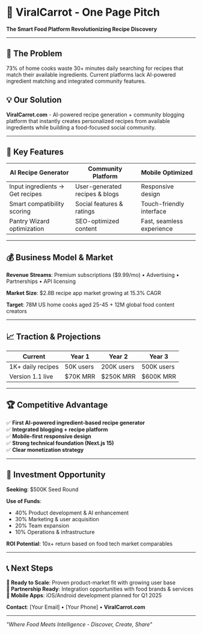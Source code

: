# 🥕 ViralCarrot - One Page Pitch
**The Smart Food Platform Revolutionizing Recipe Discovery**

---

## 🎯 **The Problem**
73% of home cooks waste 30+ minutes daily searching for recipes that match their available ingredients. Current platforms lack AI-powered ingredient matching and integrated community features.

## 💡 **Our Solution**
**ViralCarrot.com** - AI-powered recipe generation + community blogging platform that instantly creates personalized recipes from available ingredients while building a food-focused social community.

---

## 🚀 **Key Features**
| **AI Recipe Generator** | **Community Platform** | **Mobile Optimized** |
|------------------------|------------------------|---------------------|
| Input ingredients → Get recipes | User-generated recipes & blogs | Responsive design |
| Smart compatibility scoring | Social features & ratings | Touch-friendly interface |
| Pantry Wizard optimization | SEO-optimized content | Fast, seamless experience |

---

## 💰 **Business Model & Market**

**Revenue Streams**: Premium subscriptions ($9.99/mo) • Advertising • Partnerships • API licensing

**Market Size**: $2.8B recipe app market growing at 15.3% CAGR

**Target**: 78M US home cooks aged 25-45 + 12M global food content creators

---

## 📈 **Traction & Projections**

| **Current** | **Year 1** | **Year 2** | **Year 3** |
|-------------|-------------|-------------|-------------|
| 1K+ daily recipes | 50K users | 200K users | 500K users |
| Version 1.1 live | $70K MRR | $250K MRR | $600K MRR |

---

## 🏆 **Competitive Advantage**
✅ **First AI-powered ingredient-based recipe generator**  
✅ **Integrated blogging + recipe platform**  
✅ **Mobile-first responsive design**  
✅ **Strong technical foundation (Next.js 15)**  
✅ **Clear monetization strategy**  

---

## 💸 **Investment Opportunity**

**Seeking**: $500K Seed Round

**Use of Funds**:
- 40% Product development & AI enhancement
- 30% Marketing & user acquisition  
- 20% Team expansion
- 10% Operations & infrastructure

**ROI Potential**: 10x+ return based on food tech market comparables

---

## 📞 **Next Steps**

**🎯 Ready to Scale**: Proven product-market fit with growing user base  
**🤝 Partnership Ready**: Integration opportunities with food brands & services  
**📱 Mobile Apps**: iOS/Android development planned for Q1 2025  

**Contact**: [Your Email] • [Your Phone] • **ViralCarrot.com**

---

*"Where Food Meets Intelligence - Discover, Create, Share"* 
